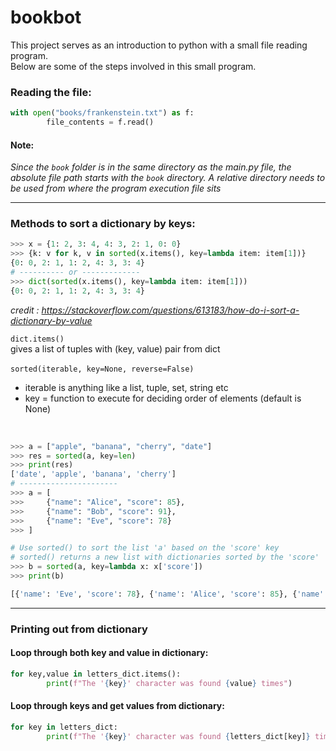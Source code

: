 # bookbot

This project serves as an introduction to python with a small file reading program. <br> 
Below are some of the steps involved in this small program.

### Reading the file:
```python
with open("books/frankenstein.txt") as f:
        file_contents = f.read()
```
#### Note: 
_Since the `book` folder is in the same directory as the main.py file, the absolute file path starts with the `book` directory. A relative directory needs to be used from where the program execution file sits_

---
### Methods to sort a dictionary by keys:
```python
>>> x = {1: 2, 3: 4, 4: 3, 2: 1, 0: 0}
>>> {k: v for k, v in sorted(x.items(), key=lambda item: item[1])}
{0: 0, 2: 1, 1: 2, 4: 3, 3: 4}
# ---------- or -------------
>>> dict(sorted(x.items(), key=lambda item: item[1]))
{0: 0, 2: 1, 1: 2, 4: 3, 3: 4}
```
_credit : https://stackoverflow.com/questions/613183/how-do-i-sort-a-dictionary-by-value_

`dict.items()` <br>
gives a list of tuples with (key, value) pair from dict <br><br>
`sorted(iterable, key=None, reverse=False)` 
- iterable is anything like a list, tuple, set, string etc 
- key = function to execute for deciding order of elements (default is None) 
<br>

```python
>>> a = ["apple", "banana", "cherry", "date"]
>>> res = sorted(a, key=len)
>>> print(res)
['date', 'apple', 'banana', 'cherry']
# ----------------------
>>> a = [
>>>     {"name": "Alice", "score": 85},
>>>     {"name": "Bob", "score": 91},
>>>     {"name": "Eve", "score": 78}
>>> ]

# Use sorted() to sort the list 'a' based on the 'score' key
# sorted() returns a new list with dictionaries sorted by the 'score'
>>> b = sorted(a, key=lambda x: x['score'])
>>> print(b)

[{'name': 'Eve', 'score': 78}, {'name': 'Alice', 'score': 85}, {'name': 'Bob', 'score': 91}]
```
---
### Printing out from dictionary

#### Loop through both key and value in dictionary:
```python
for key,value in letters_dict.items():
        print(f"The '{key}' character was found {value} times")
```

#### Loop through keys and get values from dictionary:
```python
for key in letters_dict:
        print(f"The '{key}' character was found {letters_dict[key]} times")
```